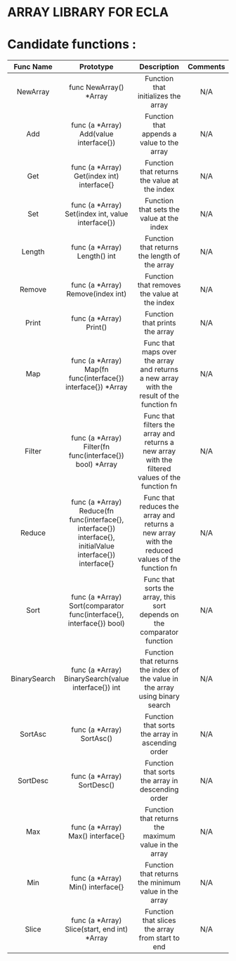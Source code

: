 # ARRAY LIBRARY FOR ECLA

# Candidate functions :

|   Func Name    |                                                   Prototype                                                   |                                            Description                                            | Comments |
|:--------------:|:-------------------------------------------------------------------------------------------------------------:|:-------------------------------------------------------------------------------------------------:|:--------:|
|    NewArray    |                                            func NewArray() *Array                                             |                                Function that initializes the array                                |   N/A    |
|      Add       |                                    func (a *Array) Add(value interface{})                                     |                            Function that appends a value to the array                             |   N/A    |
|      Get       |                                  func (a *Array) Get(index int) interface{}                                   |                           Function that returns the value at the index                            |   N/A    |
|      Set       |                               func (a *Array) Set(index int, value interface{})                               |                             Function that sets the value at the index                             |   N/A    |
|     Length     |                                         func (a *Array) Length() int                                          |                           Function that returns the length of the array                           |   N/A    |
|     Remove     |                                       func (a *Array) Remove(index int)                                       |                           Function that removes the value at the index                            |   N/A    |
|     Print      |                                            func (a *Array) Print()                                            |                                  Function that prints the array                                   |   N/A    |
|      Map       |                         func (a *Array) Map(fn func(interface{}) interface{}) *Array                          |     Func that maps over the array and returns a new array with the result of the function fn      |   N/A    |
|     Filter     |                           func (a *Array) Filter(fn func(interface{}) bool) *Array                            |  Func that filters the array and returns a new array with the filtered values of the function fn  |   N/A    |
|     Reduce     |  func (a *Array) Reduce(fn func(interface{}, interface{}) interface{}, initialValue interface{}) interface{}  |  Func that reduces the array and returns a new array with the reduced values of the function fn   |   N/A    |
|      Sort      |                     func (a *Array) Sort(comparator func(interface{}, interface{}) bool)                      |              Func that sorts the array, this sort depends on the comparator function              |   N/A    |
|  BinarySearch  |                              func (a *Array) BinarySearch(value interface{}) int                              |           Function that returns the index of the value in the array using binary search           |   N/A    |
|    SortAsc     |                                           func (a *Array) SortAsc()                                           |                         Function that sorts the array in ascending order                          |   N/A    |
|    SortDesc    |                                          func (a *Array) SortDesc()                                           |                         Function that sorts the array in descending order                         |   N/A    |
|      Max       |                                       func (a *Array) Max() interface{}                                       |                       Function that returns the maximum value in the array                        |   N/A    |
|      Min       |                                       func (a *Array) Min() interface{}                                       |                       Function that returns the minimum value in the array                        |   N/A    |
|     Slice      |                                 func (a *Array) Slice(start, end int) *Array                                  |                         Function that slices the array from start to end                          |   N/A    |
